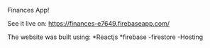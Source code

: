 Finances App!

See it live on: https://finances-e7649.firebaseapp.com/

The website was built using:
    *Reactjs
    *firebase
        -firestore
        -Hosting
